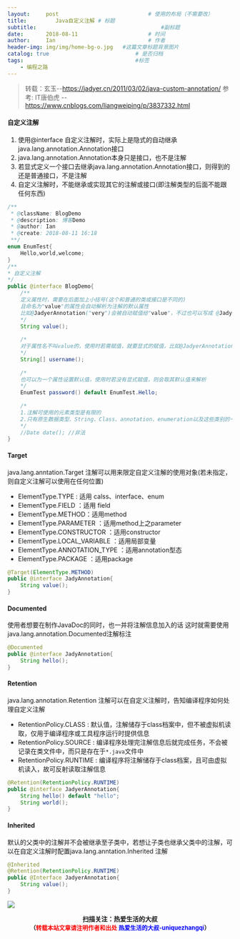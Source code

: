 ```yaml
---
layout:     post             				# 使用的布局（不需要改）
title:         Java自定义注解 # 标题 
subtitle:    					  				#副标题
date:       2018-08-11  					# 时间
author:     Ian                  			# 作者
header-img: img/img/home-bg-o.jpg	#这篇文章标题背景图片
catalog: true                        	# 是否归档
tags:                              		#标签
    - 编程之路
---
```


> 转载：玄玉--<https://jadyer.cn/2011/03/02/java-custom-annotation/>
> 参考:  IT唐伯虎 --  <https://www.cnblogs.com/liangweiping/p/3837332.html>

#### 自定义注解
1. 使用@interface 自定义注解时，实际上是隐式的自动继承java.lang.annotation.Annotation接口
2. java.lang.annotation.Annotation本身只是接口，也不是注解
3. 若显式定义一个接口去继承java.lang.annotation.Annotation接口，则得到的还是普通接口，不是注解
4. 自定义注解时，不能继承或实现其它的注解或接口(即注解类型的后面不能跟任何东西)

```java
/**
 * @className: BlogDemo
 * @description: 博客Demo
 * @author: Ian
 * @create: 2018-08-11 16:18
 **/
enum EnumTest{
    Hello,world,welcome;
}
/**
* 自定义注解
*/
public @interface BlogDemo{
    /**
    定义属性时，需要在后面加上小括号(这个和普通的类或接口是不同的)
    且命名为"value"的属性会自动解析为注解的默认属性
    比如@JadyerAnnotation("very")会被自动赋值给"value"，不过也可以写成 @JadyerAnnotation(value="very")
    */
    String value();
    
    /*
    对于属性名不叫value的，使用时若需赋值，就要显式的赋值，比如@JadyerAnnotation(username=“very”)
    */
    String[] username();
    
    /*
    也可以为一个属性设置默认值，使用时若没有显式赋值，则会取其默认值来解析
    */
    EnumTest password() default EnumTest.Hello;
    
    /*
    1.注解可使用的元素类型是有限的
    2.只有原生数据类型、String、Class、annotation、enumeration以及这些类别的一维数组才可以
    */
    //Date date(); //非法
}
```

#### Target
java.lang.anntation.Target 注解可以用来限定自定义注解的使用对象(若未指定，则自定义注解可以使用在任何位置)

- ElementType.TYPE : 适用 calss、interface、enum
- ElementType.FIELD ：适用 field
- ElementType.METHOD：适用method
- ElementType.PARAMETER ：适用method上之parameter
- ElementType.CONSTRUCTOR ：适用constructor
- ElementType.LOCAL_VARIABLE ：适用局部变量
- ElementType.ANNOTATION_TYPE ：适用annotation型态
- ElementType.PACKAGE ：适用package

```java
@Target(ElementType.METHOD)
public @interface JadyAnnotation{
    String value();
}
```

#### Documented
使用者想要在制作JavaDoc的同时，也一并将注解信息加入的话 这时就需要使用java.lang.annotation.Documented注解标注

```java
@Documented
public @interface JadyAnnotation{
    String hello();
}
```

#### Retention
java.lang.annotation.Retention 注解可以在自定义注解时，告知编译程序如何处理自定义注解

- RetentionPolicy.CLASS : 默认值，注解储存于class档案中，但不被虚拟机读取，仅用于编译程序或工具程序运行时提供信息
- RetentionPolicy.SOURCE : 编译程序处理完注解信息后就完成任务，不会被记录在类文件中，而只是存在于`*.java`文件中
- RetentionPolicy.RUNTIME : 编译程序将注解储存于class档案，且可由虚拟机读入，故可反射读取注解信息

```java
@Retention(RetentionPolicy.RUNTIME)
public @interface JadyerAnnotation{
    String hello() default "hello";
	String world();
}
```

#### Inherited
默认的父类中的注解并不会被继承至子类中，若想让子类也继承父类中的注解，可以在自定义注解时配置java.lang.anntation.Inherited 注解

```java
@Inherited
@Retention(RetentionPolicy.RUNTIME)
public @Interface JadyerAnnotation{
    String value();
}
```


![](https://ws3.sinaimg.cn/large/006tKfTcgy1fqj5aochgoj309k09kmwz.jpg)
<b><center>扫描关注：热爱生活的大叔</center>
<b><center><font size="2">（<font size="2" color="#FF0000">转载本站文章请注明作者和出处</font> <font size="2" color="#0000FF">热爱生活的大叔-uniquezhangqi</font><font size="2">）</font>
